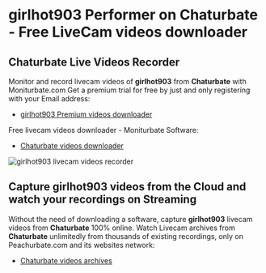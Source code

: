 # girlhot903 Performer on Chaturbate - Free LiveCam videos downloader

## Chaturbate Live Videos Recorder

Monitor and record livecam videos of **girlhot903** from **Chaturbate** with Moniturbate.com
Get a premium trial for free by just and only registering with your Email address:
* [girlhot903 Premium videos downloader](https://moniturbate.com/request-demo-licence-key.html)

Free livecam videos downloader - Moniturbate Software:
* [Chaturbate videos downloader](https://moniturbate.com/moniturbate-download-software.html)

![girlhot903 livecam videos recorder](https://peachurnet.com/templates/moniturbate-software.png)


## Capture girlhot903 videos from the Cloud and watch your recordings on Streaming

Without the need of downloading a software, capture **girlhot903** livecam videos from **Chaturbate** 100% online.
Watch Livecam archives from **Chaturbate** unlimitedly from thousands of existing recordings, only on Peachurbate.com and its websites network:
* [Chaturbate videos archives](https://peachurnet.com/)